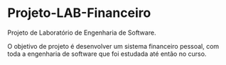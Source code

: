 # Projeto-LAB-Financeiro

Projeto de Laboratório de Engenharia de Software.

O objetivo de projeto é desenvolver um sistema financeiro pessoal, com toda a engenharia de software que foi estudada até então no curso.

